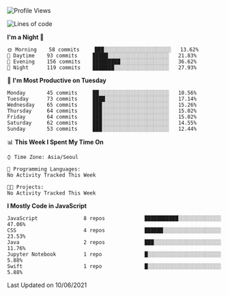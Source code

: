 <!--START_SECTION:waka-->
![Profile Views](http://img.shields.io/badge/Profile%20Views-0-blue)

![Lines of code](https://img.shields.io/badge/From%20Hello%20World%20I%27ve%20Written-92511%20lines%20of%20code-blue)

**I'm a Night 🦉** 

```text
🌞 Morning    58 commits     ███░░░░░░░░░░░░░░░░░░░░░░   13.62% 
🌆 Daytime    93 commits     █████░░░░░░░░░░░░░░░░░░░░   21.83% 
🌃 Evening    156 commits    █████████░░░░░░░░░░░░░░░░   36.62% 
🌙 Night      119 commits    ███████░░░░░░░░░░░░░░░░░░   27.93%

```
📅 **I'm Most Productive on Tuesday** 

```text
Monday       45 commits     ██░░░░░░░░░░░░░░░░░░░░░░░   10.56% 
Tuesday      73 commits     ████░░░░░░░░░░░░░░░░░░░░░   17.14% 
Wednesday    65 commits     ███░░░░░░░░░░░░░░░░░░░░░░   15.26% 
Thursday     64 commits     ███░░░░░░░░░░░░░░░░░░░░░░   15.02% 
Friday       64 commits     ███░░░░░░░░░░░░░░░░░░░░░░   15.02% 
Saturday     62 commits     ███░░░░░░░░░░░░░░░░░░░░░░   14.55% 
Sunday       53 commits     ███░░░░░░░░░░░░░░░░░░░░░░   12.44%

```


📊 **This Week I Spent My Time On** 

```text
⌚︎ Time Zone: Asia/Seoul

💬 Programming Languages: 
No Activity Tracked This Week

🐱‍💻 Projects: 
No Activity Tracked This Week

```

**I Mostly Code in JavaScript** 

```text
JavaScript               8 repos             ███████████░░░░░░░░░░░░░░   47.06% 
CSS                      4 repos             ██████░░░░░░░░░░░░░░░░░░░   23.53% 
Java                     2 repos             ███░░░░░░░░░░░░░░░░░░░░░░   11.76% 
Jupyter Notebook         1 repo              █░░░░░░░░░░░░░░░░░░░░░░░░   5.88% 
Swift                    1 repo              █░░░░░░░░░░░░░░░░░░░░░░░░   5.88%

```



 Last Updated on 10/06/2021
<!--END_SECTION:waka-->
